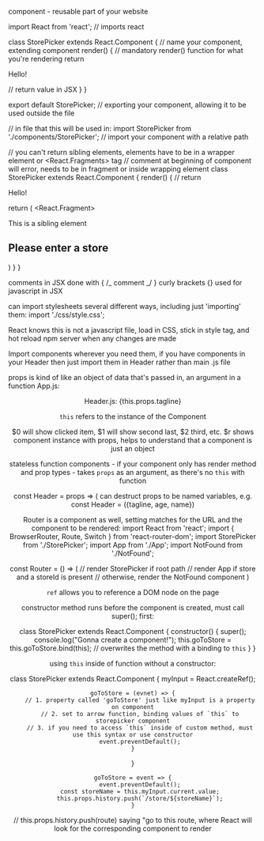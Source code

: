 component - reusable part of your website

import React from 'react'; // imports react

class StorePicker extends React.Component { // name your component, extending component
render() { // mandatory render() function for what you're rendering
return <p>Hello!</p> // return value in JSX
}
}

export default StorePicker; // exporting your component, allowing it to be used outside the file

// in file that this will be used in:
import StorePicker from './components/StorePicker'; // import your component with a relative path

// you can't return sibling elements, elements have to be in a wrapper element or <React.Fragments> tag
// comment at beginning of component will error, needs to be in fragment or inside wrapping element
class StorePicker extends React.Component {
render() {
// return <p>Hello!</p>
return (
<React.Fragment>

<p>This is a sibling element</p>
<form className="store-selector">
<h2>Please enter a store</h2>
</form>
</React.Fragment>
)
}
}

comments in JSX done with { /_ comment _/ }
curly brackets {} used for javascript in JSX

can import stylesheets several different ways, including just 'importing' them:
import './css/style.css';

React knows this is not a javascript file, load in CSS, stick in style tag, and hot reload npm server when any changes are made

Import components wherever you need them, if you have components in your Header then just import them in Header rather than main .js file

props is kind of like an object of data that's passed in, an argument in a function
App.js:

<Header tagline="cool tagline props"/>

Header.js:
<span>{this.props.tagline}</span>

`this` refers to the instance of the Component

$0 will show clicked item, $1 will show second last, $2 third, etc.
$r shows component instance with props, helps to understand that a component is just an object

stateless function components - if your component only has render method and prop types - takes `props` as an argument, as there's no `this` with function

const Header = props => (
can destruct props to be named variables, e.g. const Header = ({tagline, age, name})

Router is a component as well, setting matches for the URL and the component to be rendered:
import React from 'react';
import { BrowserRouter, Route, Switch } from 'react-router-dom';
import StorePicker from './StorePicker';
import App from './App';
import NotFound from './NotFound';

const Router = () => (
<BrowserRouter>
<Switch>
<Route exact path="/" component={StorePicker} /> // render StorePicker if root path
<Route path="/store/:storeId" component={App} /> // render App if store and a storeId is present
<Route component={NotFound} /> // otherwise, render the NotFound component
</Switch>
</BrowserRouter>
)

`ref` allows you to reference a DOM node on the page

constructor method runs before the component is created, must call super(); first:

class StorePicker extends React.Component {
constructor() {
super();
console.log("Gonna create a component!");
this.goToStore = this.goToStore.bind(this);
// overwrites the method with a binding to `this`
}
}

using `this` inside of function without a constructor:

class StorePicker extends React.Component {
myInput = React.createRef();

    goToStore = (evnet) => {
        // 1. property called 'goToStore' just like myInput is a property on component
        // 2. set to arrow function, binding values of `this` to storepicker component
        // 3. if you need to access `this` inside of custom method, must use this syntax or use constructor
        event.preventDefault();
    }

}

    goToStore = event => {
        event.preventDefault();
        const storeName = this.myInput.current.value;
        this.props.history.push(`/store/${storeName}`);
    }

// this.props.history.push(route) saying "go to this route, where React will look for the corresponding component to render
